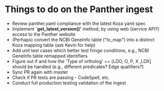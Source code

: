 # Things to do on the Panther ingest

- Review panther.yaml compliance with the latest Koza yaml spec
- Implement **`get_latest_version()'** method, by using web (service API?) access to the Panther website
- (Perhaps) convert the NCBI GeneInfo table ("tx_map") into a distinct Koza mapping table (ask Kevin for help)
- Add unit test cases which better test fringe conditions, e.g., NCBI GeneInfo table remapped identifiers
- Figure out if and how the 'Type of ortholog' == [LDO, O, P, X ,LDX] should be handled (e.g., different predicates? Edge qualifiers?)
- Sync PR again with master
- Check if PR tests are passing - CodeSpell, etc.
- Conduct full production testing validation of the ingest
